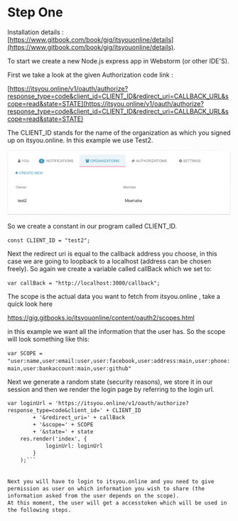 # Step One

Installation details : [https://www.gitbook.com/book/gig/itsyouonline/details](https://www.gitbook.com/book/gig/itsyouonline/details).

To start we create a new Node.js express app in Webstorm (or other IDE'S).

First we take a look at the given Authorization code link : 

[https://itsyou.online/v1/oauth/authorize?response_type=code&client_id=CLIENT_ID&redirect_uri=CALLBACK_URL&scope=read&state=STATE](https://itsyou.online/v1/oauth/authorize?response_type=code&client_id=CLIENT_ID&redirect_uri=CALLBACK_URL&scope=read&state=STATE)

The CLIENT_ID stands for the name of the organization as which you signed up on itsyou.online.
In this example we use Test2.

![](https://github.com/0-complexity/itsyouonline-reference-implementation/blob/master/img/1.png)

So we create a constant in our program called CLIENT_ID.

```const CLIENT_ID = "test2";```

Next the redirect uri is equal to the callback address you choose, in this case we are going to loopback to a localhost (address can be chosen freely).
So again we create a variable called callBack which we set to: 

```var callBack = "http://localhost:3000/callback";```

The scope is the actual data you want to fetch from itsyou.online , take a quick look here

https://gig.gitbooks.io/itsyouonline/content/oauth2/scopes.html

in this example we want all the information that the user has.
So the scope will look something like this:

```var SCOPE = "user:name,user:email:user,user:facebook,user:address:main,user:phone:main,user:bankaccount:main,user:github"```

Next we generate a random state (security reasons), we store it in our session and then we render the login page by referring to the login url.
```
var loginUrl = 'https://itsyou.online/v1/oauth/authorize?response_type=code&client_id=' + CLIENT_ID
        + '&redirect_uri=' + callBack
        + '&scope=' + SCOPE
        + '&state=' + state
    res.render('index', {
            loginUrl: loginUrl
        }
    );```
    
    
Next you will have to login to itsyou.online and you need to give permission as user on which information you wish to share (the information asked from the user depends on the scope).
At this moment, the user will get a accesstoken which will be used in the following steps.

